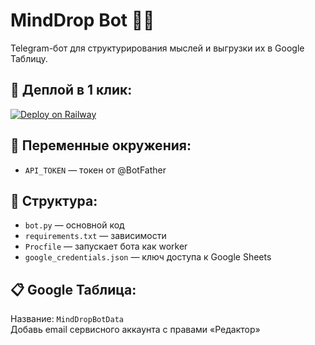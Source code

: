 # MindDrop Bot 🤖🧠

Telegram-бот для структурирования мыслей и выгрузки их в Google Таблицу.

## 🚀 Деплой в 1 клик:
[![Deploy on Railway](https://railway.app/button.svg)](https://railway.app/new/template?template=https://github.com/YOUR_USERNAME/minddropbot)

## 🔧 Переменные окружения:
- `API_TOKEN` — токен от @BotFather

## 📁 Структура:
- `bot.py` — основной код
- `requirements.txt` — зависимости
- `Procfile` — запускает бота как worker
- `google_credentials.json` — ключ доступа к Google Sheets

## 📋 Google Таблица:
Название: `MindDropBotData`  
Добавь email сервисного аккаунта с правами «Редактор»
